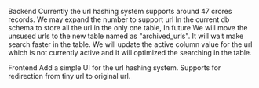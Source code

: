 Backend
    Currently the url hashing system supports around 47 crores records. We may expand the number to support url
    In the current db schema to store all the url in the only one table, In future We will move the unsused urls to the new table named as "archived_urls". It will wait make search faster in the table.
    We will update the active column value for the url which is not currently active and it will optimized the searching in the table.

Frontend
    Add a simple UI for the url hashing system.
    Supports for redirection from tiny url to original url.
